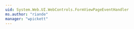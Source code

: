 ```yaml
---
uid: System.Web.UI.WebControls.FormViewPageEventHandler
ms.author: "riande"
manager: "wpickett"
---
```

